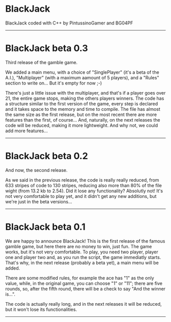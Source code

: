 # BlackJack
BlackJack coded with C++ by PintussinoGamer and BG04PF


---------------------------------------------------------------------------------------------------------------------
# BlackJack beta 0.3
Third release of the gamble game.

We added a main menu, with a choice of "SinglePlayer" (it's a beta of the A.I.), "Multiplayer" (with a maximum aamount of 5 players), and a "Rules" section to write on... But it's empty for now ;-)

There's just a little issue with the multiplayer, and that's if a player goes over 21, the entire game stops, making the others players winners.
The code has a structure similar to the first version of the game, every step is declared and it takes space to the memory and time to compile.
The file has almost the same size as the first release, but on the most recent there are more features than the first, of course...
And, naturally, on the next releases the code will be reduced, making it more lightweight.
And why not, we could add more features...

---------------------------------------------------------------------------------------------------------------------
# BlackJack beta 0.2
And now, the second release.

As we said in the previous release, the code is really really reduced, from 633 stripes of code to 130 stripes, reducing also more than 80% of the file wight (from 13.2 kb to 2.54). 
Did it lose any functionality? Absolutly not!
It's not very comfortable to play yet, and it didn't get any new additions, but we're just in the beta versions...

---------------------------------------------------------------------------------------------------------------------
# BlackJack beta 0.1
We are happy to announce BlackJack!
This is the first release of the famous gamble game, but here there are no money to win, just fun.
The game works, but it's not very comfortable.
To play, you need two player, player one and player two and, as you run the script, the game immediatly starts.
That's why, in the next release (probably a beta yet), a main menu will be added.

There are some modified rules, for example the ace has "1" as the only value, while, in the original game, you can choose "1" or "11"; there are five rounds, so, after the fifth round, there will be a check to say "And the winner is...".

The code is actually really long, and in the next releases it will be reduced, but it won't lose its functionalities.

---------------------------------------------------------------------------------------------------------------------
